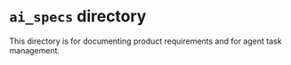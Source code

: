 # `ai_specs` directory

This directory is for documenting product requirements and for agent task management.
